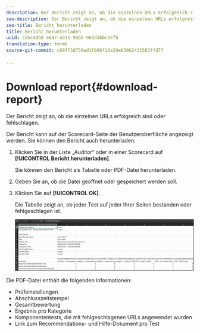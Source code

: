 ```yaml
---
description: Der Bericht zeigt an, ob die einzelnen URLs erfolgreich sind oder fehlschlagen.
seo-description: Der Bericht zeigt an, ob die einzelnen URLs erfolgreich sind oder fehlschlagen.
seo-title: Bericht herunterladen
title: Bericht herunterladen
uuid: cd5c4db8-e647-4311-9abb-98dd3bbc7ef8
translation-type: tm+mt
source-git-commit: c697f3d759ad1f086f16a39e03062431583ffd7f

---
```



# Download report{#download-report}

Der Bericht zeigt an, ob die einzelnen URLs erfolgreich sind oder fehlschlagen.

Der Bericht kann auf der Scorecard-Seite der Benutzeroberfläche angezeigt werden. Sie können den Bericht auch herunterladen:

1. Klicken Sie in der Liste „Auditor“ oder in einer Scorecard auf **[!UICONTROL Bericht herunterladen]**.

   Sie können den Bericht als Tabelle oder PDF-Datei herunterladen.
1. Geben Sie an, ob die Datei geöffnet oder gespeichert werden soll.

1. Klicken Sie auf **[!UICONTROL OK]**.

   Die Tabelle zeigt an, ob jeder Test auf jeder Ihrer Seiten bestanden oder fehlgeschlagen ist.

   ![](assets/sheet.png)

Die PDF-Datei enthält die folgenden Informationen:

* Prüfeinstellungen
* Abschlusszeitstempel
* Gesamtbewertung
* Ergebnis pro Kategorie
* Komponententests, die mit fehlgeschlagenen URLs angewendet wurden
* Link zum Recommendations- und Hilfe-Dokument pro Test
